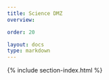 ```yaml
---
title: Science DMZ
overview: 

order: 20

layout: docs
type: markdown
---
```


{% include section-index.html %}
